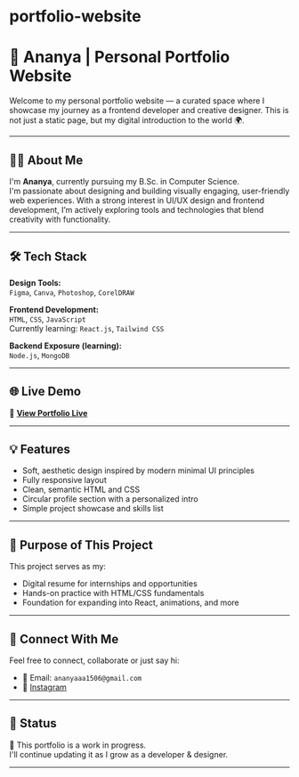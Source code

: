 # portfolio-website
# 💼 Ananya | Personal Portfolio Website

Welcome to my personal portfolio website — a curated space where I showcase my journey as a frontend developer and creative designer. This is not just a static page, but my digital introduction to the world 🌍.

---

## 🧑‍💻 About Me

I'm **Ananya**, currently pursuing my B.Sc. in Computer Science.  
I'm passionate about designing and building visually engaging, user-friendly web experiences. With a strong interest in UI/UX design and frontend development, I’m actively exploring tools and technologies that blend creativity with functionality.

---

## 🛠️ Tech Stack

**Design Tools:**  
`Figma`, `Canva`, `Photoshop`, `CorelDRAW`

**Frontend Development:**  
`HTML`, `CSS`, `JavaScript`  
Currently learning: `React.js`, `Tailwind CSS`

**Backend Exposure (learning):**  
`Node.js`, `MongoDB`

---

## 🌐 Live Demo

📎 **[View Portfolio Live]([https://yourusername.github.io/portfolio-website](https://github.com/helloananya/portfolio-website))**  

---

## 💡 Features

- Soft, aesthetic design inspired by modern minimal UI principles
- Fully responsive layout
- Clean, semantic HTML and CSS
- Circular profile section with a personalized intro
- Simple project showcase and skills list

---

## 📌 Purpose of This Project

This project serves as my:
- Digital resume for internships and opportunities
- Hands-on practice with HTML/CSS fundamentals
- Foundation for expanding into React, animations, and more

---

## 🤝 Connect With Me

Feel free to connect, collaborate or just say hi:

- 📧 Email: `ananyaaa1506@gmail.com`
- 💼 [Instagram](_.anxnyaaaaaa._)

---

## 📍 Status

🚧 This portfolio is a work in progress.  
I'll continue updating it as I grow as a developer & designer.

---


